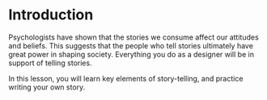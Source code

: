 # Introduction

Psychologists have shown that the stories we consume affect our attitudes and beliefs. This suggests that the people who tell stories ultimately have great power in shaping society. Everything you do as a designer will be in support of telling stories.

In this lesson, you will learn key elements of story-telling, and practice writing your own story.
